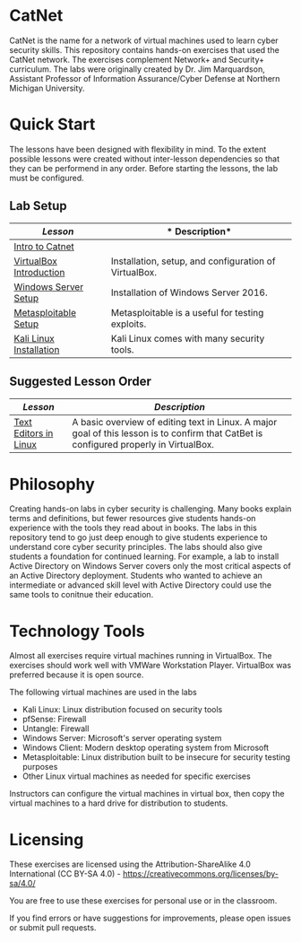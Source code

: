 # CatNet

CatNet is the name for a network of virtual machines used to learn cyber security skills. This repository contains hands-on exercises that used the CatNet network. The exercises complement Network+ and Security+ curriculum. The labs were originally created by Dr. Jim Marquardson, Assistant Professor of Information Assurance/Cyber Defense at Northern Michigan University.

# Quick Start

The lessons have been designed with flexibility in mind. To the extent possible lessons were created without inter-lesson dependencies so that they can be performend in any order. Before starting the lessons, the lab must be configured.

## Lab Setup

| *Lesson*        |* Description*     |
|-----------------|-------------------|
|[Intro to Catnet](https://github.com/jimmarq/catnet/blob/master/Intro-1-Catnet/CatNet%20v2%20Overview.adoc)                 |                   | Describes how the lab is configured and the goals of the lessons.|
|[VirtualBox Introduction](https://github.com/jimmarq/catnet/blob/master/Intro-2-VirtualBox-Setup/VirtualBox%20Introduction%20Instructions.adoc)                 |Installation, setup, and configuration of VirtualBox.                   |
|[Windows Server Setup](https://github.com/jimmarq/catnet/blob/master/CatNet-Windows-Server-2016-Installation/Setup%20Windows%20Server%202016.adoc)                 | Installation of Windows Server 2016.                  |
|[Metasploitable Setup](https://github.com/jimmarq/catnet/blob/master/CatNetSetup-Metasploitable%20Installation/Metasploitable%20Installation%20Instructions.adoc) | Metasploitable is a useful for testing exploits.|
|[Kali Linux Installation](https://github.com/jimmarq/catnet/blob/master/CatNetSetup-Kali-Installation/Kali%20Linux%20Installation%20Instructions.adoc)|Kali Linux comes with  many security tools.|

## Suggested Lesson Order

| *Lesson*     | *Description* |
|--------------|--------------|
|[Text Editors in Linux](https://github.com/jimmarq/catnet/blob/master/Intro-3-Linux-Text-Editing/Linux%20Text%20Editors.adoc) | A basic overview of editing text in Linux. A major goal of this lesson is to confirm that CatBet is configured properly in VirtualBox.

# Philosophy

Creating hands-on labs in cyber security is challenging. Many books explain terms and definitions, but fewer resources give students hands-on experience with the tools they read about in books. The labs in this repository tend to go just deep enough to give students experience to understand core cyber security principles. The labs should also give students a foundation for continued learning. For example, a lab to install Active Directory on Windows Server covers only the most critical aspects of an Active Directory deployment. Students who wanted to achieve an intermediate or advanced skill level with Active Directory could use the same tools to conitnue their education.

# Technology Tools

Almost all exercises require virtual machines running in VirtualBox. The exercises should work well with VMWare Workstation Player. VirtualBox was preferred because it is open source.

The following virtual machines are used in the labs

* Kali Linux: Linux distribution focused on security tools
* pfSense: Firewall
* Untangle: Firewall
* Windows Server: Microsoft's server operating system
* Windows Client: Modern desktop operating system from Microsoft
* Metasploitable: Linux distribution built to be insecure for security testing purposes
* Other Linux virtual machines as needed for specific exercises

Instructors can configure the virtual machines in virtual box, then copy the virtual machines to a hard drive for distribution to students.

# Licensing

These exercises are licensed using the Attribution-ShareAlike 4.0 International (CC BY-SA 4.0)  - https://creativecommons.org/licenses/by-sa/4.0/

You are free to use these exercises for personal use or in the classroom.

If you find errors or have suggestions for improvements, please open issues or submit pull requests.
